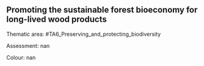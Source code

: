 ## Promoting the sustainable forest bioeconomy for long-lived wood products

Thematic area: #TA6_Preserving_and_protecting_biodiversity

Assessment: nan

Colour: nan
